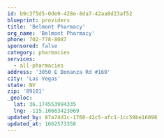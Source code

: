```yaml
---
id: b9c3f5d5-0de9-428e-8da7-42aa8d23af52
blueprint: providers
title: 'Belmont Pharmacy'
org_name: 'Belmont Pharmacy'
phone: 702-778-8087
sponsored: false
category: pharmacies
services:
  - all-pharmacies
address: '3050 E Bonanza Rd #160'
city: 'Las Vegas'
state: NV
zip: '89101'
_geoloc:
  lat: 36.174553994335
  lng: -115.10663423069
updated_by: 87a74d1c-1760-42c5-afc1-1cc59be16098
updated_at: 1662573358
---
```

